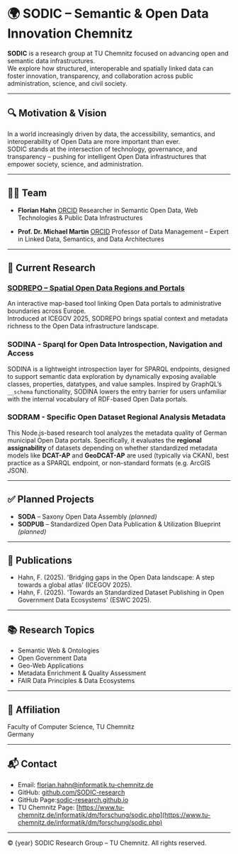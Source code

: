 # 🌍 SODIC – Semantic & Open Data Innovation Chemnitz

**SODIC** is a research group at TU Chemnitz focused on advancing open and semantic data infrastructures.  
We explore how structured, interoperable and spatially linked data can foster innovation, transparency, and collaboration across public administration, science, and civil society.

---

## 🔍 Motivation & Vision

In a world increasingly driven by data, the accessibility, semantics, and interoperability of Open Data are more important than ever.  
SODIC stands at the intersection of technology, governance, and transparency – pushing for intelligent Open Data infrastructures that empower society, science, and administration.

---

## 👨‍🔬 Team

- **Florian Hahn** [ORCID](https://orcid.org/0009-0008-1126-9319)
  Researcher in Semantic Open Data, Web Technologies & Public Data Infrastructures

- **Prof. Dr. Michael Martin**  [ORCID](https://orcid.org/0000-0003-0762-8688)
  Professor of Data Management – Expert in Linked Data, Semantics, and Data Architectures

---

## 🧪 Current Research

### [SODREPO – Spatial Open Data Regions and Portals](https://rambarz.github.io)

An interactive map-based tool linking Open Data portals to administrative boundaries across Europe.  
Introduced at ICEGOV 2025, SODREPO brings spatial context and metadata richness to the Open Data infrastructure landscape.

### SODINA - Sparql for Open Data Introspection, Navigation and Access

SODINA is a lightweight introspection layer for SPARQL endpoints, designed to support semantic data exploration by dynamically exposing available classes, properties, datatypes, and value samples. Inspired by GraphQL’s `__schema` functionality, SODINA lowers the entry barrier for users unfamiliar with the internal vocabulary of RDF-based Open Data portals.

### SODRAM - Specific Open Dataset Regional Analysis Metadata
This Node.js-based research tool analyzes the metadata quality of German municipal Open Data portals. Specifically, it evaluates the **regional assignability** of datasets depending on whether standardized metadata models like **DCAT-AP** and **GeoDCAT-AP** are used (typically via CKAN), best practice as a SPARQL endpoint, or non-standard formats (e.g. ArcGIS JSON).

---

## ✅ Planned Projects

- **SODA** – Saxony Open Data Assembly *(planned)*
- **SODPUB** – Standardized Open Data Publication & Utilization Blueprint *(planned)*

---

## 🧾 Publications

- Hahn, F. (2025). 'Bridging gaps in the Open Data landscape: A step towards a global atlas' (ICEGOV 2025).
- Hahn, F. (2025). 'Towards an Standardized Dataset Publishing in Open Government Data Ecosystems' (ESWC 2025).

---

## 📚 Research Topics

- Semantic Web & Ontologies  
- Open Government Data  
- Geo-Web Applications  
- Metadata Enrichment & Quality Assessment  
- FAIR Data Principles & Data Ecosystems

---

## 🏫 Affiliation

Faculty of Computer Science, TU Chemnitz  
Germany

---

## 📬 Contact

- Email: [florian.hahn@informatik.tu-chemnitz.de](mailto:florian.hahn@informatik.tu-chemnitz.de)  
- GitHub: [github.com/SODIC-research](https://github.com/SODIC-research)
- GitHub Page:[sodic-research.github.io](sodic-research.github.io)
- TU Chemnitz Page: [https://www.tu-chemnitz.de/informatik/dm/forschung/sodic.php](https://www.tu-chemnitz.de/informatik/dm/forschung/sodic.php)

---

© {year} SODIC Research Group – TU Chemnitz. All rights reserved.
